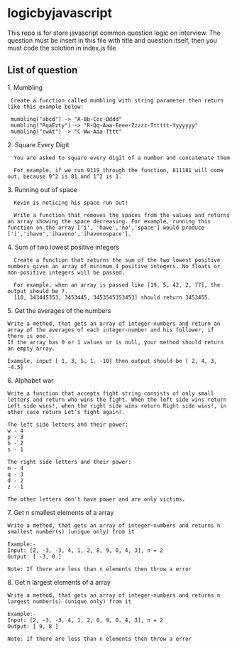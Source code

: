 # logicbyjavascript
This repo is for store javascript common question logic on interview.
The question must be insert in this file with title and question itself, then you must code the solution in index.js file

## List of question
<span>1.</span> Mumbling<br/>
   ```
    Create a function called mumbling with string parameter then return like this example below:

    mumbling("abcd") -> "A-Bb-Ccc-Dddd"
    mumbling("RqaEzty") -> "R-Qq-Aaa-Eeee-Zzzzz-Tttttt-Yyyyyyy"
    mumbling("cwAt") -> "C-Ww-Aaa-Tttt"
   ```
<span>2.</span> Square Every Digit<br/>
  ```
    You are asked to square every digit of a number and concatenate them

    For example, if we run 9119 through the function, 811181 will come out, because 9^2 is 81 and 1^2 is 1.
   ```
<span>3.</span> Running out of space<br/>
  ```
    Kevin is noticing his space run out!

    Write a function that removes the spaces from the values and returns an array showing the space decreasing. For example, running this function on the array ['i', 'have','no','space'] would produce ['i','ihave','ihaveno','ihavenospace'].
   ```
<span>4.</span> Sum of two lowest positive integers<br/>
  ```
    Create a function that returns the sum of the two lowest positive numbers given an array of minimum 4 positive integers. No floats or non-positive integers will be passed.

    For example, when an array is passed like [19, 5, 42, 2, 77], the output should be 7.
    [10, 343445353, 3453445, 3453545353453] should return 3453455.
   ```

<span>5.</span> Get the averages of the numbers<br/>
  ```
  Write a method, that gets an array of integer-numbers and return an array of the averages of each integer-number and his follower, if there is one.
  If the array has 0 or 1 values or is null, your method should return an empty array.

  Example, input [ 1, 3, 5, 1, -10] then output should be [ 2, 4, 3, -4.5]
  ```
<span>6.</span> Alphabet war<br/>
  ```
  Write a function that accepts fight string consists of only small letters and return who wins the fight. When the left side wins return Left side wins!, when the right side wins return Right side wins!, in other case return Let's fight again!.

  The left side letters and their power:
  w - 4
  p - 3
  b - 2
  s - 1

  The right side letters and their power:
  m - 4
  q - 3
  d - 2
  z - 1
  
  The other letters don't have power and are only victims.
  ```

<span>7.</span> Get n smallest elements of a array<br/>
  ```
  Write a method, that gets an array of integer-numbers and returns n smallest number(s) (unique only) from it

  Example:-
  Input: [2, -3, -3, 4, 1, 2, 8, 9, 0, 4, 3], n = 2
  Output: [ -3, 0 ]
  
  Note: If there are less than n elements then throw a error
  ```

  
<span>8.</span> Get n largest elements of a array<br/>
  ```
  Write a method, that gets an array of integer-numbers and returns n largest number(s) (unique only) from it

  Example:-
  Input: [2, -3, -3, 4, 1, 2, 8, 9, 0, 4, 3], n = 2
  Output: [ 9, 8 ]
  
  Note: If there are less than n elements then throw a error
  ```